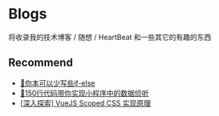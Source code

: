 # Blogs

将收录我的技术博客 / 随想 / HeartBeat 和一些其它的有趣的东西

## Recommend

- [📝你本可以少写些if-else](/articles/📝你本可以少写些if-else.html)
- [🚀150行代码带你实现小程序中的数据侦听](/articles/🚀150行代码带你实现小程序中的数据侦听.html)
- [[深入探索] VueJS Scoped CSS 实现原理](/articles/深入探索Scoped-CSS实现原理.html)
